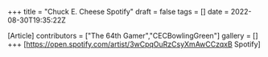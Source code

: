 +++
title = "Chuck E. Cheese Spotify"
draft = false
tags = []
date = 2022-08-30T19:35:22Z

[Article]
contributors = ["The 64th Gamer","CECBowlingGreen"]
gallery = []
+++
[https://open.spotify.com/artist/3wCpqOuRzCsyXmAwCCzqxB Spotify]
